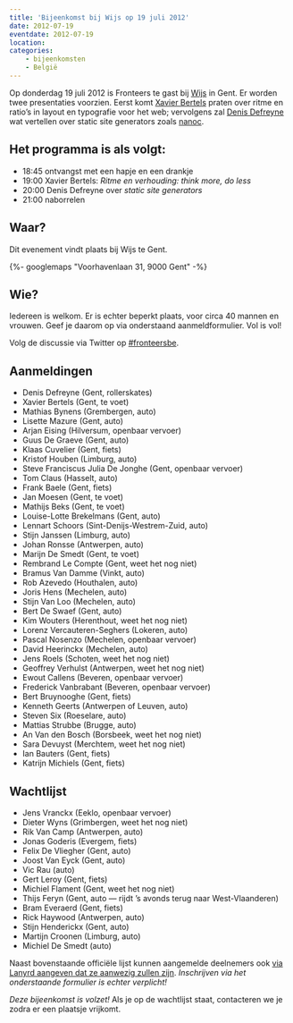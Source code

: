 ```yaml
---
title: 'Bijeenkomst bij Wijs op 19 juli 2012'
date: 2012-07-19
eventdate: 2012-07-19
location:
categories:
    - bijeenkomsten 
    - België
---
```


Op donderdag 19 juli 2012 is Fronteers te gast bij [Wijs](http://wijs.be/) in Gent. Er worden twee presentaties voorzien. Eerst komt [Xavier Bertels](https://twitter.com/xavez) praten over ritme en ratio’s in layout en typografie voor het web; vervolgens zal [Denis Defreyne](https://twitter.com/ddfreyne) wat vertellen over static site generators zoals [nanoc](http://nanoc.stoneship.org/).

## Het programma is als volgt:

-   18:45 ontvangst met een hapje en een drankje
-   19:00 Xavier Bertels: _Ritme en verhouding: think more, do less_
-   20:00 Denis Defreyne over _static site generators_
-   21:00 naborrelen

## Waar?

Dit evenement vindt plaats bij Wijs te Gent.

{%- googlemaps "Voorhavenlaan 31, 9000 Gent" -%}

## Wie?

Iedereen is welkom. Er is echter beperkt plaats, voor circa 40 mannen en vrouwen. Geef je daarom op via onderstaand aanmeldformulier. Vol is vol!

Volg de discussie via Twitter op [#fronteersbe](https://twitter.com/search?q=%23fronteersbe).

## Aanmeldingen

-   Denis Defreyne (Gent, rollerskates)
-   Xavier Bertels (Gent, te voet)
-   Mathias Bynens (Grembergen, auto)
-   Lisette Mazure (Gent, auto)
-   Arjan Eising (Hilversum, openbaar vervoer)
-   Guus De Graeve (Gent, auto)
-   Klaas Cuvelier (Gent, fiets)
-   Kristof Houben (Limburg, auto)
-   Steve Franciscus Julia De Jonghe (Gent, openbaar vervoer)
-   Tom Claus (Hasselt, auto)
-   Frank Baele (Gent, fiets)
-   Jan Moesen (Gent, te voet)
-   Mathijs Beks (Gent, te voet)
-   Louise-Lotte Brekelmans (Gent, auto)
-   Lennart Schoors (Sint-Denijs-Westrem-Zuid, auto)
-   Stijn Janssen (Limburg, auto)
-   Johan Ronsse (Antwerpen, auto)
-   Marijn De Smedt (Gent, te voet)
-   Rembrand Le Compte (Gent, weet het nog niet)
-   Bramus Van Damme (Vinkt, auto)
-   Rob Azevedo (Houthalen, auto)
-   Joris Hens (Mechelen, auto)
-   Stijn Van Loo (Mechelen, auto)
-   Bert De Swaef (Gent, auto)
-   Kim Wouters (Herenthout, weet het nog niet)
-   Lorenz Vercauteren-Seghers (Lokeren, auto)
-   Pascal Nosenzo (Mechelen, openbaar vervoer)
-   David Heerinckx (Mechelen, auto)
-   Jens Roels (Schoten, weet het nog niet)
-   Geoffrey Verhulst (Antwerpen, weet het nog niet)
-   Ewout Callens (Beveren, openbaar vervoer)
-   Frederick Vanbrabant (Beveren, openbaar vervoer)
-   Bert Bruynooghe (Gent, fiets)
-   Kenneth Geerts (Antwerpen of Leuven, auto)
-   Steven Six (Roeselare, auto)
-   Mattias Strubbe (Brugge, auto)
-   An Van den Bosch (Borsbeek, weet het nog niet)
-   Sara Devuyst (Merchtem, weet het nog niet)
-   Ian Bauters (Gent, fiets)
-   Katrijn Michiels (Gent, fiets)

## Wachtlijst

-   Jens Vranckx (Eeklo, openbaar vervoer)
-   Dieter Wyns (Grimbergen, weet het nog niet)
-   Rik Van Camp (Antwerpen, auto)
-   Jonas Goderis (Evergem, fiets)
-   Felix De Vliegher (Gent, auto)
-   Joost Van Eyck (Gent, auto)
-   Vic Rau (auto)
-   Gert Leroy (Gent, fiets)
-   Michiel Flament (Gent, weet het nog niet)
-   Thijs Feryn (Gent, auto — rijdt ’s avonds terug naar West-Vlaanderen)
-   Bram Everaerd (Gent, fiets)
-   Rick Haywood (Antwerpen, auto)
-   Stijn Henderickx (Gent, auto)
-   Martijn Croonen (Limburg, auto)
-   Michiel De Smedt (auto)

Naast bovenstaande officiële lijst kunnen aangemelde deelnemers ook [via Lanyrd aangeven dat ze aanwezig zullen zijn](https://web.archive.org/web/20171002053735/http://lanyrd.com/2012/fronteersbe-wijs/). _Inschrijven via het onderstaande formulier is echter verplicht!_

_Deze bijeenkomst is volzet!_ Als je op de wachtlijst staat, contacteren we je zodra er een plaatsje vrijkomt.
